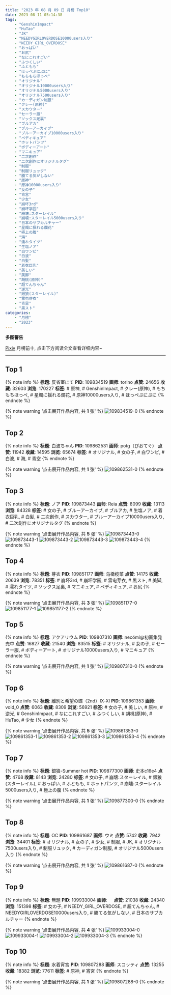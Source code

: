 ```yaml
---
title: "2023 年 08 月 09 日 月榜 Top10"
date: 2023-08-11 05:14:38
tags:
    - "GenshinImpact"
    - "HuTao"
    - "JK"
    - "NEEDYGIRLOVERDOSE10000users入り"
    - "NEEDY_GIRL_OVERDOSE"
    - "おっぱい"
    - "お尻"
    - "なにこれすごい"
    - "ふつくしい"
    - "ふともも"
    - "ほっぺぷにぷに"
    - "もちもちほっぺ"
    - "オリジナル"
    - "オリジナル10000users入り"
    - "オリジナル5000users入り"
    - "オリジナル7500users入り"
    - "カーディガン制服"
    - "クレー(原神)"
    - "スカウター"
    - "セーラー服"
    - "ソックス足裏"
    - "ブルアカ"
    - "ブルーアーカイブ"
    - "ブルーアーカイブ10000users入り"
    - "ペディキュア"
    - "ホットパンツ"
    - "ボディーアート"
    - "マニキュア"
    - "二次創作"
    - "二次創作にオリジナルタグ"
    - "制服"
    - "制服リュック"
    - "勝てる気がしない"
    - "原神"
    - "原神10000users入り"
    - "女の子"
    - "宵宮"
    - "少女"
    - "崩坏3rd"
    - "崩坏学园"
    - "崩壊:スターレイル"
    - "崩壊:スターレイル5000users入り"
    - "日本のサブカルチャー"
    - "星燭に揺れる爛花"
    - "極上の腹"
    - "海"
    - "濡れタイツ"
    - "生塩ノア"
    - "白ワンピ"
    - "白波"
    - "白髪"
    - "着衣巨乳"
    - "美しい"
    - "美脚"
    - "胡桃(原神)"
    - "超てんちゃん"
    - "逆光"
    - "銀狼(スターレイル)"
    - "雷电芽衣"
    - "青空"
    - "黒スト"
categories:
    - "月榜"
    - "2023"
---
```


<i class="fa fa-triangle-exclamation"></i>**多图警告**<i class="fa fa-triangle-exclamation"></i>

[Pixiv](https://www.pixiv.net/) 月榜前十, 点击下方阅读全文查看详细内容~

<!-- more -->

---

## Top 1

{% note info %}
**标题**: 反省室にて
**PID**: 109834519 **画师**: torino
**点赞**: 24656 **收藏**: 32603 **浏览**: 170227
**标签**: # 原神, # GenshinImpact, # クレー(原神), # もちもちほっぺ, # 星燭に揺れる爛花, # 原神10000users入り, # ほっぺぷにぷに
{% endnote %}

{% note warning '点击展开作品内容, 共 **1** 张' %}
![109834519-0](https://i.pixiv.re/img-original/img/2023/07/12/00/00/32/109834519_p0.jpg)
{% endnote %}

## Top 2

{% note info %}
**标题**: 白波ちゃん
**PID**: 109862531 **画师**: potg（ぴおてぐ）
**点赞**: 11942 **收藏**: 14595 **浏览**: 65674
**标签**: # オリジナル, # 女の子, # 白ワンピ, # 白波, # 海, # 青空
{% endnote %}

{% note warning '点击展开作品内容, 共 **1** 张' %}
![109862531-0](https://i.pixiv.re/img-original/img/2023/07/13/00/35/21/109862531_p0.jpg)
{% endnote %}

## Top 3

{% note info %}
**标题**: ノア
**PID**: 109873443 **画师**: Reia
**点赞**: 8099 **收藏**: 13113 **浏览**: 84328
**标签**: # 女の子, # ブルーアーカイブ, # ブルアカ, # 生塩ノア, # 着衣巨乳, # 白髪, # 二次創作, # スカウター, # ブルーアーカイブ10000users入り, # 二次創作にオリジナルタグ
{% endnote %}

{% note warning '点击展开作品内容, 共 **5** 张' %}
![109873443-0](https://i.pixiv.re/img-original/img/2023/07/13/20/43/21/109873443_p0.png)
![109873443-1](https://i.pixiv.re/img-original/img/2023/07/13/20/43/21/109873443_p1.png)
![109873443-2](https://i.pixiv.re/img-original/img/2023/07/13/20/43/21/109873443_p2.png)
![109873443-3](https://i.pixiv.re/img-original/img/2023/07/13/20/43/21/109873443_p3.png)
![109873443-4](https://i.pixiv.re/img-original/img/2023/07/13/20/43/21/109873443_p4.png)
{% endnote %}

## Top 4

{% note info %}
**标题**: 芽衣
**PID**: 109851177 **画师**: 乌橄榄菜
**点赞**: 14175 **收藏**: 20639 **浏览**: 78351
**标签**: # 崩坏3rd, # 崩坏学园, # 雷电芽衣, # 黒スト, # 美脚, # 濡れタイツ, # ソックス足裏, # マニキュア, # ペディキュア, # お尻
{% endnote %}

{% note warning '点击展开作品内容, 共 **3** 张' %}
![109851177-0](https://i.pixiv.re/img-original/img/2023/07/12/22/11/12/109851177_p0.jpg)
![109851177-1](https://i.pixiv.re/img-original/img/2023/07/12/22/11/12/109851177_p1.jpg)
![109851177-2](https://i.pixiv.re/img-original/img/2023/07/12/22/11/12/109851177_p2.jpg)
{% endnote %}

## Top 5

{% note info %}
**标题**: アクアリウム
**PID**: 109807310 **画师**: necömi@初画集発売中
**点赞**: 16827 **收藏**: 21540 **浏览**: 83515
**标签**: # オリジナル, # 女の子, # セーラー服, # ボディーアート, # オリジナル10000users入り, # マニキュア
{% endnote %}

{% note warning '点击展开作品内容, 共 **1** 张' %}
![109807310-0](https://i.pixiv.re/img-original/img/2023/07/11/00/00/40/109807310_p0.png)
{% endnote %}

## Top 6

{% note info %}
**标题**: 離別と希望の蝶（2nd）Ⅸ-ⅩⅠ
**PID**: 109861353 **画师**: void_0
**点赞**: 6063 **收藏**: 8309 **浏览**: 56921
**标签**: # 女の子, # 美しい, # 原神, # 逆光, # GenshinImpact, # なにこれすごい, # ふつくしい, # 胡桃(原神), # HuTao, # 少女
{% endnote %}

{% note warning '点击展开作品内容, 共 **5** 张' %}
![109861353-0](https://i.pixiv.re/img-original/img/2023/07/13/00/02/01/109861353_p0.jpg)
![109861353-1](https://i.pixiv.re/img-original/img/2023/07/13/00/02/01/109861353_p1.jpg)
![109861353-2](https://i.pixiv.re/img-original/img/2023/07/13/00/02/01/109861353_p2.jpg)
![109861353-3](https://i.pixiv.re/img-original/img/2023/07/13/00/02/01/109861353_p3.jpg)
![109861353-4](https://i.pixiv.re/img-original/img/2023/07/13/00/02/01/109861353_p4.jpg)
{% endnote %}

## Top 7

{% note info %}
**标题**: 銀狼-Summer hot
**PID**: 109877300 **画师**: 史本c16e4
**点赞**: 4768 **收藏**: 8143 **浏览**: 24280
**标签**: # 女の子, # 崩壊:スターレイル, # 銀狼(スターレイル), # おっぱい, # ふともも, # ホットパンツ, # 崩壊:スターレイル5000users入り, # 極上の腹
{% endnote %}

{% note warning '点击展开作品内容, 共 **1** 张' %}
![109877300-0](https://i.pixiv.re/img-original/img/2023/07/13/17/49/41/109877300_p0.jpg)
{% endnote %}

## Top 8

{% note info %}
**标题**: OC
**PID**: 109861687 **画师**: ウミ
**点赞**: 5742 **收藏**: 7942 **浏览**: 34401
**标签**: # オリジナル, # 女の子, # 少女, # 制服, # JK, # オリジナル7500users入り, # 制服リュック, # カーディガン制服, # オリジナル5000users入り
{% endnote %}

{% note warning '点击展开作品内容, 共 **1** 张' %}
![109861687-0](https://i.pixiv.re/img-original/img/2023/07/13/00/09/11/109861687_p0.jpg)
{% endnote %}

## Top 9

{% note info %}
**标题**: 無題
**PID**: 109933004 **画师**: ㅤ
**点赞**: 21038 **收藏**: 24340 **浏览**: 151398
**标签**: # 女の子, # NEEDY_GIRL_OVERDOSE, # 超てんちゃん, # NEEDYGIRLOVERDOSE10000users入り, # 勝てる気がしない, # 日本のサブカルチャー
{% endnote %}

{% note warning '点击展开作品内容, 共 **4** 张' %}
![109933004-0](https://i.pixiv.re/img-original/img/2023/07/15/16/41/24/109933004_p0.png)
![109933004-1](https://i.pixiv.re/img-original/img/2023/07/15/16/41/24/109933004_p1.png)
![109933004-2](https://i.pixiv.re/img-original/img/2023/07/15/16/41/24/109933004_p2.png)
![109933004-3](https://i.pixiv.re/img-original/img/2023/07/15/16/41/24/109933004_p3.png)
{% endnote %}

## Top 10

{% note info %}
**标题**: 水着宵宮
**PID**: 109807288 **画师**: スコッティ
**点赞**: 13255 **收藏**: 18382 **浏览**: 77611
**标签**: # 原神, # 宵宮
{% endnote %}

{% note warning '点击展开作品内容, 共 **1** 张' %}
![109807288-0](https://i.pixiv.re/img-original/img/2023/07/11/00/00/33/109807288_p0.jpg)
{% endnote %}
